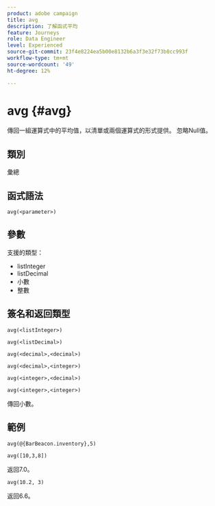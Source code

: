 ```yaml
---
product: adobe campaign
title: avg
description: 了解函式平均
feature: Journeys
role: Data Engineer
level: Experienced
source-git-commit: 23f4e8224ea5b00e8132b6a3f3e32f73b0cc993f
workflow-type: tm+mt
source-wordcount: '49'
ht-degree: 12%

---
```


# avg {#avg}

傳回一組運算式中的平均值，以清單或兩個運算式的形式提供。 忽略Null值。


## 類別

彙總

## 函式語法

`avg(<parameter>)`

## 參數

支援的類型：

* listInteger
* listDecimal
* 小數
* 整數

## 簽名和返回類型

`avg(<listInteger>)`

`avg(<listDecimal>)`

`avg(<decimal>,<decimal>)`

`avg(<decimal>,<integer>)`

`avg(<integer>,<decimal>)`

`avg(<integer>,<integer>)`

傳回小數。

## 範例

`avg(@{BarBeacon.inventory},5)`

`avg([10,3,8])`

返回7.0。

`avg(10.2, 3)`

返回6.6。
